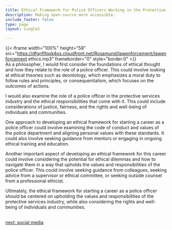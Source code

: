 ```yaml
---
title: Ethical Framework for Police Officers Working in the Protective Services  Industry
description: Making open-source more accessible.
include_footer: false
type: page
layout: single2

---
```


{{< iframe width="100%" height="58" src="https://dfgnflfqxk4ps.cloudfront.net/Rosamund/lawenforcement/lawenforcement ethics.mp3" frameborder="0" style="border:0" >}}<br>
As a philosopher, I would first consider the foundations of ethical thought and how they relate to the role of a police officer. This could involve looking at ethical theories such as deontology, which emphasizes a moral duty to follow rules and principles, or consequentialism, which focuses on the outcomes of actions.

I would also examine the role of a police officer in the protective services industry and the ethical responsibilities that come with it. This could include considerations of justice, fairness, and the rights and well-being of individuals and communities.

One approach to developing an ethical framework for starting a career as a police officer could involve examining the code of conduct and values of the police department and aligning personal values with these standards. It could also involve seeking guidance from mentors or engaging in ongoing ethical training and education.

Another important aspect of developing an ethical framework for this career could involve considering the potential for ethical dilemmas and how to navigate them in a way that upholds the values and responsibilities of the police officer. This could involve seeking guidance from colleagues, seeking advice from a supervisor or ethical committee, or seeking outside counsel from a professional ethicist.

Ultimately, the ethical framework for starting a career as a police officer should be centered on upholding the values and responsibilities of the protective services industry, while also considering the rights and well-being of individuals and communities.

<br>
<a href="https://insights.workdojos.com/lawenforcement/social">next: social media</a>
</p>
